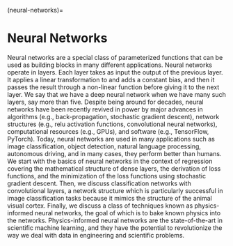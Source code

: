 (neural-networks)=
# Neural Networks

Neural networks are a special class of parameterized functions that can be used as building blocks in many different applications. Neural networks operate in layers. Each layer takes as input the output of the previous layer. It applies a linear transformation to and adds a constant bias, and then it passes the result through a non-linear function before giving it to the next layer. We say that we have a deep neural network when we have many such layers, say more than five. Despite being around for decades, neural networks have been recently revived in power by major advances in algorithms (e.g., back-propagation, stochastic gradient descent), network structures (e.g., relu activation functions, convolutional neural networks), computational resources (e.g., GPUs), and software (e.g., TensorFlow, PyTorch). Today, neural networks are used in many applications such as image classification, object detection, natural language processing, autonomous driving, and in many cases, they perform better than humans. We start with the basics of neural networks in the context of regression covering the mathematical structure of dense layers, the derivation of loss functions, and the minimization of the loss functions using stochastic gradient descent. Then, we discuss classification networks with convolutional layers, a network structure which is particularly successful in image classification tasks because it mimics the structure of the animal visual cortex. Finally, we discuss a class of techniques known as physics-informed neural networks, the goal of which is to bake known physics into the networks. Physics-informed neural networks are the state-of-the-art in scientific machine learning, and they have the potential to revolutionize the way we deal with data in engineering and scientific problems.
